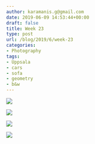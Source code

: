 ```yaml
---
author: karamanis.g@gmail.com
date: 2019-06-09 14:53:44+00:00
draft: false
title: Week 23
type: post
url: /blog/2019/6/week-23
categories:
- Photography
tags:
- Uppsala
- cars
- sofa
- geometry
- b&w
---
```




  
   ![](/images/2019-06-09-20196week-23/IMG_3253-2.jpeg)

  

  
   ![](/images/2019-06-09-20196week-23/IMG_3265-2.jpeg)

  

  
   ![](/images/2019-06-09-20196week-23/IMG_3272-2.jpeg)

  

  
   ![](/images/2019-06-09-20196week-23/IMG_3263-2.jpeg)

  


